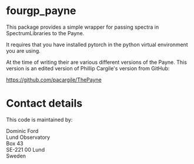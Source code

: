 # fourgp_payne

This package provides a simple wrapper for passing spectra in SpectrumLibraries to the Payne.

It requires that you have installed pytorch in the python virtual environment you are using.

At the time of writing their are various different versions of the Payne. This version is an edited version of Phillip Cargile's version from GitHub:

https://github.com/pacargile/ThePayne


# Contact details
This code is maintained by:

Dominic Ford  
Lund Observatory  
Box 43  
SE-221 00 Lund  
Sweden
